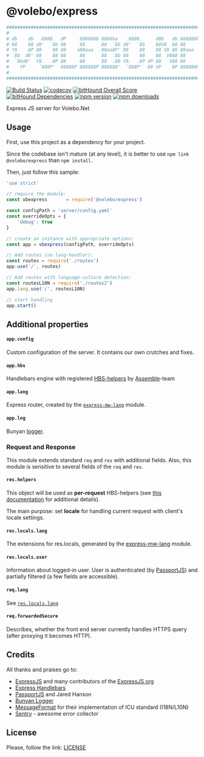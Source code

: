 # @volebo/express

```yaml
################################################################################
#                                                                              #
# db    db  .8888.  dP     888888b 8888ba   .8888.     d8b   db 888888b d8888P #
# 88    88 d8'  `8b 88     88      88  `8b d8'  `8b    88V8  88 88        88   #
# Y8    8P 88    88 88    a88aaa   88aa8P' 88    88    88 V8 88 88aaa     88   #
# `8b  d8' 88    88 88     88      88  `8b 88    88    88  V888 88        88   #
#  `8bd8'  Y8.  .8P 88     88      88  .88 Y8.  .8P dP 88   V88 88        88   #
#    YP     `888P'  88888P 888888P 888888'  `888P'  88 VP    8P 888888P   dP   #
#                                                                              #
################################################################################
```

[![Build Status](https://travis-ci.org/volebo/express.svg?branch=master)](https://travis-ci.org/volebo/express)
[![codecov](https://codecov.io/gh/volebo/express/branch/master/graph/badge.svg)](https://codecov.io/gh/volebo/express)
[![bitHound Overall Score](https://www.bithound.io/github/volebo/express/badges/score.svg)](https://www.bithound.io/github/volebo/express)
[![bitHound Dependencies](https://www.bithound.io/github/volebo/express/badges/dependencies.svg)](https://www.bithound.io/github/volebo/express/master/dependencies/npm)
[![npm version](https://img.shields.io/npm/v/@volebo/express.svg)](https://www.npmjs.com/package/@volebo/express)
[![npm downloads](https://img.shields.io/npm/dm/@volebo/express.svg)](https://www.npmjs.com/package/@volebo/express)

Express JS server for Volebo.Net

## Usage

First, use this project as a dependency for your project.

Since the codebase isn't mature (at any level), it is better to use
`npm link @volebo/express` than `npm install`.

Then, just follow this sample:

```javascript
'use strict'

// require the module:
const vbexpress       = require('@volebo/express')

const configPath = 'server/config.yaml'
const overrideOpts = {
	'debug': true
}

// create an instance with appropriate options:
const app = vbexpress(configPath, overrideOpts)

// Add routes (no lang-handler):
const routes = require('./routes')
app.use('/', routes)

// Add routes with language-culture detection:
const routesL10N = require('./routes2')
app.lang.use('/', routesL10N)

// start handling
app.start()
```

## Additional properties

#### `app.config`

Custom configuration of the server. It contains our own crutches and fixes.

#### `app.hbs`

Handlebars engine with registered [HBS-helpers](http://assemble.io/helpers/)
by [Assemble]-team

#### `app.lang`

Express router, created by the [`express-mw-lang`][express-mw-lang] module.

#### `app.log`

Bunyan [logger][npm-bunyan].

### Request and Response

This module extends standard `req` and `res` with additional fields. Also, this
module is sensitive to several fields of the `req` and `res`.

#### `res.helpers`

This object will be used as **per-request** HBS-helpers (see
[this documentation][express-hbs-helpers] for additional details).

The main purpose: set **locale** for handling current request with client's
locale settings.

#### `res.locals.lang`

The extensions for res.locals, generated by the [express-mw-lang] module.

#### `res.locals.user`

Information about logged-in user. User is authenticated (by [PassportJS]) and
partially filtered (a few fields are accessible).

#### `req.lang`

See [`res.locals.lang`](#res-locals-lang)

#### `req.forwardedSecure`

Describes, whether the front end server currently handles HTTPS query (after
proxying it becomes HTTP).

## Credits

All thanks and praises go to:

* [ExpressJS](http://expressjs.com) and many contributors of the
    [ExpressJS org](https://github.com/expressjs)
* [Express Handlebars](https://github.com/ericf/express-handlebars)
* [PassportJS] and Jared Hanson
* [Bunyan Logger][npm-bunyan]
* [MessageFormat] for their implementation of ICU standard (I18N/L10N)
* [Sentry] - awesome error collector

## License

Please, follow the link: [LICENSE](https://github.com/volebo/volebo-express/raw/master/LICENSE)

[express-mw-lang]: https://www.npmjs.com/package/express-mw-lang
[express-hbs-helpers]: https://www.npmjs.com/package/express-handlebars#helpers-1
[npm-bunyan]: https://www.npmjs.com/package/bunyan

[PassportJS]: http://passportjs.org/
[Assemble]: http://assemble.io
[MessageFormat]: https://messageformat.github.io
[Sentry]: https://sentry.io
